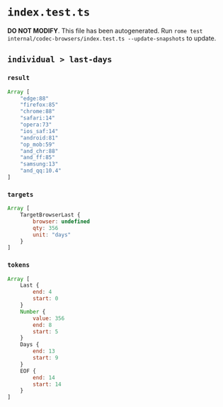 # `index.test.ts`

**DO NOT MODIFY**. This file has been autogenerated. Run `rome test internal/codec-browsers/index.test.ts --update-snapshots` to update.

## `individual > last-days`

### `result`

```javascript
Array [
	"edge:88"
	"firefox:85"
	"chrome:88"
	"safari:14"
	"opera:73"
	"ios_saf:14"
	"android:81"
	"op_mob:59"
	"and_chr:88"
	"and_ff:85"
	"samsung:13"
	"and_qq:10.4"
]
```

### `targets`

```javascript
Array [
	TargetBrowserLast {
		browser: undefined
		qty: 356
		unit: "days"
	}
]
```

### `tokens`

```javascript
Array [
	Last {
		end: 4
		start: 0
	}
	Number {
		value: 356
		end: 8
		start: 5
	}
	Days {
		end: 13
		start: 9
	}
	EOF {
		end: 14
		start: 14
	}
]
```
